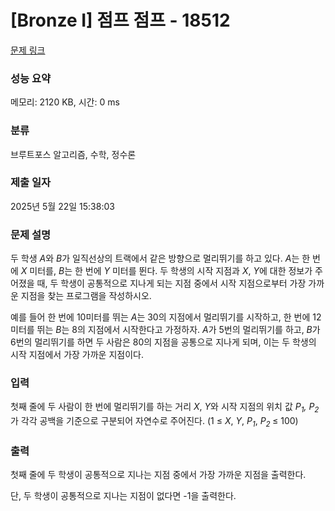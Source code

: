 # [Bronze I] 점프 점프 - 18512 

[문제 링크](https://www.acmicpc.net/problem/18512) 

### 성능 요약

메모리: 2120 KB, 시간: 0 ms

### 분류

브루트포스 알고리즘, 수학, 정수론

### 제출 일자

2025년 5월 22일 15:38:03

### 문제 설명

<p>두 학생 <em>A</em>와 <em>B</em>가 일직선상의 트랙에서 같은 방향으로 멀리뛰기를 하고 있다. <em>A</em>는 한 번에 <em>X</em> 미터를, <em>B</em>는 한 번에 <em>Y</em> 미터를 뛴다. 두 학생의 시작 지점과 <em>X</em>, <em>Y</em>에 대한 정보가 주어졌을 때, 두 학생이 공통적으로 지나게 되는 지점 중에서 시작 지점으로부터 가장 가까운 지점을 찾는 프로그램을 작성하시오.</p>

<p>예를 들어 한 번에 10미터를 뛰는 <em>A</em>는 30의 지점에서 멀리뛰기를 시작하고, 한 번에 12미터를 뛰는 <em>B</em>는 8의 지점에서 시작한다고 가정하자. <em>A</em>가 5번의 멀리뛰기를 하고, <em>B</em>가 6번의 멀리뛰기를 하면 두 사람은 80의 지점을 공통으로 지나게 되며, 이는 두 학생의 시작 지점에서 가장 가까운 지점이다.</p>

### 입력 

 <p>첫째 줄에 두 사람이 한 번에 멀리뛰기를 하는 거리 <em>X</em>, <em>Y</em>와 시작 지점의 위치 값 <em>P<sub>1</sub>, P<sub>2</sub></em>가 각각 공백을 기준으로 구분되어 자연수로 주어진다. (1 ≤ <em>X</em>, <em>Y</em>, <em>P<sub>1</sub></em>, <em>P</em><sub><em>2</em> </sub>≤ 100)</p>

### 출력 

 <p>첫째 줄에 두 학생이 공통적으로 지나는 지점 중에서 가장 가까운 지점을 출력한다.</p>

<p>단, 두 학생이 공통적으로 지나는 지점이 없다면 -1을 출력한다.</p>

